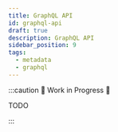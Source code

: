 ```yaml
---
title: GraphQL API
id: graphql-api
draft: true
description: GraphQL API
sidebar_position: 9
tags:
  - metadata
  - graphql
---
```


:::caution 🚧 Work in Progress 🚧

TODO

:::
